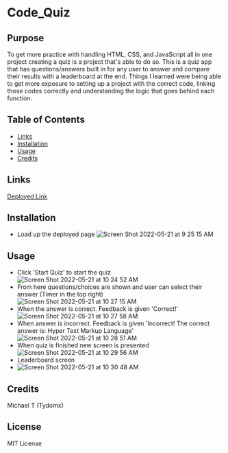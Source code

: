 # Code_Quiz

## Purpose
To get more practice with handling HTML, CSS, and JavaScript all in one project creating a quiz is a project that's able to do so. This is a quiz app that has questions/answers built in for any user to answer and compare their results with a leaderboard at the end. Things I learned were being able to get more exposure to setting up a project with the correct code, linking those codes correctly and understanding the logic that goes behind each function.

## Table of Contents
- [Links](#links)
- [Installation](#installation)
- [Usage](#usage)
- [Credits](#credits)


## Links
[Deployed Link](https://tydomx.github.io/Code_Quiz_/ "Code Quiz")

## Installation
- Load up the deployed page
![Screen Shot 2022-05-21 at 9 25 15 AM](https://user-images.githubusercontent.com/99767019/169656013-e1907be3-c6ee-4b2c-8bb9-0c74a8125cb1.png)

## Usage
- Click 'Start Quiz' to start the quiz
![Screen Shot 2022-05-21 at 10 24 52 AM](https://user-images.githubusercontent.com/99767019/169658384-d6c33a18-fdbb-47b0-8198-1d23aa7dcb3a.png)
- From here questions/choices are shown and user can select their answer (Timer in the top right)
![Screen Shot 2022-05-21 at 10 27 15 AM](https://user-images.githubusercontent.com/99767019/169658397-945d515e-288b-4ac2-b2d2-c152d4bcafbd.png)
- When the answer is correct. Feedback is given 'Correct!'
![Screen Shot 2022-05-21 at 10 27 58 AM](https://user-images.githubusercontent.com/99767019/169658428-36cb4492-fc4b-4e02-a974-ac53a4fb295b.png)
- When answer is incorrect. Feedback is given 'Incorrect! The correct answer is: Hyper Text Markup Language'
![Screen Shot 2022-05-21 at 10 28 51 AM](https://user-images.githubusercontent.com/99767019/169658484-a5dbd9d4-b7a6-4c40-8988-a28a4c6209d3.png)
- When quiz is finished new screen is presented
![Screen Shot 2022-05-21 at 10 29 56 AM](https://user-images.githubusercontent.com/99767019/169658533-afeb0ce5-8531-4118-8152-a2f20c1c8d74.png)
- Leaderboard screen
- ![Screen Shot 2022-05-21 at 10 30 48 AM](https://user-images.githubusercontent.com/99767019/169658569-81e6a091-cc71-42bf-afce-b93bf9d273c6.png)

## Credits
Michael T (Tydomx)

## License
MIT License
